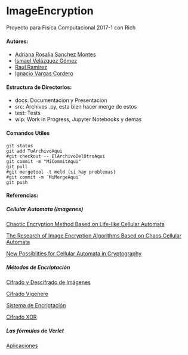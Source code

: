# ImageEncryption

Proyecto para Fisica Computacional 2017-1 con Rich

#### Autores:
- [Adriana Rosalia Sanchez Montes](https://github.com/adriross "adriross")
- [Ismael Velázquez Gómez](https://github.com/iselplabo93 "iselplabo93")
- [Raul Ramirez](https://github.com/jatib "jatib")
- [Ignacio Vargas Cordero](https://github.com/ignacio-vc "ignacio-vc")

#### Estructura de Directorios:
- docs: Documentacion y Presentacion
- src: Archivos .py, esta bien hacer merge de estos
- test: Tests
- wip: Work in Progress, Jupyter Notebooks y demas

#### Comandos Utiles

```
git status
git add TuArchivoAqui
#git checkout -- ElArchivoDelOtroAqui
git commit -m "MiCommitAqui"
git pull
#git mergetool -t meld (si hay problemas)
#git commit -m ¨MiMergeAqui¨
git push
```

#### Referencias:

##### Cellular Automata (Imagenes)

[Chaotic Encryption Method Based on Life-like Cellular Automata](http://arxiv.org/pdf/1112.6326v1.pdf "articulo")

[The Research of Image Encryption Algorithms Based on Chaos Cellular Automata](https://pdfs.semanticscholar.org/bff7/e1fc9a4201e9b50b16314ceffd13c024edf4.pdf "articulo")

[New Possiblities for Cellular Automata in Cryptography](http://www.criptored.upm.es/cibsi/cibsi2011/info/Ponencias/5.%20New%20Possibilities%20for%20Cellular%20Automata%20in%20Cryptography.pdf "presentacion")

##### Métodos de Encriptación

[Cifrado y Descifrado de Imágenes](https://github.com/PabloJC/Cifrado-y-Descifrado-de-Imagenes/blob/master/Criptosistema.py)

[Cifrado Vigenere](https://d14m4nt3.wordpress.com/2012/07/31/cifrado-vigenere-y-algo-de-python/)

[Sistema de Encriptación](https://codigosolucion.wordpress.com/2014/10/19/crear-un-sistema-de-encriptacion-en-python/)

[Cifrado XOR](http://www.adrastea.es/blog/tag/python/)

##### Las fórmulas de Verlet
[Aplicaciones](http://www.scielo.org.mx/pdf/rmfe/v60n1/v60n1a5.pdf)
